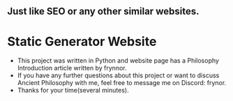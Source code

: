 ## Just like SEO or any other similar websites.
# Static Generator Website

* This project was written in Python and website page has a Philosophy Introduction article written by frynnor.
* If you have any further questions about this project or want to discuss Ancient Philosophy with me, feel free to message me on Discord: frynor.
* Thanks for your time(several minutes).
